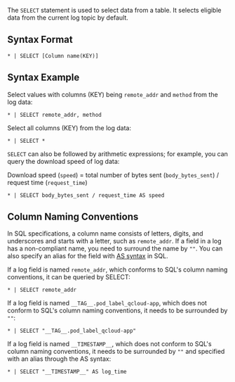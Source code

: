 The `SELECT` statement is used to select data from a table. It selects eligible data from the current log topic by default.

## Syntax Format

```plaintext
* | SELECT [Column name(KEY)]
```

## Syntax Example

Select values with columns (KEY) being `remote_addr` and `method` from the log data:

```plaintext
* | SELECT remote_addr, method 
```

Select all columns (KEY) from the log data:

```plaintext
* | SELECT *
```

`SELECT` can also be followed by arithmetic expressions; for example, you can query the download speed of log data:

Download speed (`speed`) = total number of bytes sent (`body_bytes_sent`) / request time (`request_time`)

```plaintext
* | SELECT body_bytes_sent / request_time AS speed
```

## Column Naming Conventions

In SQL specifications, a column name consists of letters, digits, and underscores and starts with a letter, such as `remote_addr`. If a field in a log has a non-compliant name, you need to surround the name by `""`. You can also specify an alias for the field with [AS syntax](https://intl.cloud.tencent.com/document/product/614/38731) in SQL.

If a log field is named `remote_addr`, which conforms to SQL's column naming conventions, it can be queried by SELECT:

```
* | SELECT remote_addr
```

If a log field is named `__TAG__.pod_label_qcloud-app`, which does not conform to SQL's column naming conventions, it needs to be surrounded by `""`:

```
* | SELECT "__TAG__.pod_label_qcloud-app"
```

If a log field is named `__TIMESTAMP__`, which does not conform to SQL's column naming conventions, it needs to be surrounded by `""` and specified with an alias through the AS syntax:

```
* | SELECT "__TIMESTAMP__" AS log_time
```

